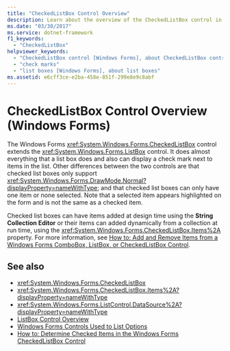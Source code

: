 ```yaml
---
title: "CheckedListBox Control Overview"
description: Learn about the overview of the CheckedListBox control in Windows Forms, which extends the ListBox control.
ms.date: "03/30/2017"
ms.service: dotnet-framework
f1_keywords: 
  - "CheckedListBox"
helpviewer_keywords: 
  - "CheckedListBox control [Windows Forms], about CheckedListBox control"
  - "check marks"
  - "list boxes [Windows Forms], about list boxes"
ms.assetid: e6cff3ce-e2ba-458e-851f-299e8e9c8abf
---
```

# CheckedListBox Control Overview (Windows Forms)

The Windows Forms <xref:System.Windows.Forms.CheckedListBox> control extends the <xref:System.Windows.Forms.ListBox> control. It does almost everything that a list box does and also can display a check mark next to items in the list. Other differences between the two controls are that checked list boxes only support <xref:System.Windows.Forms.DrawMode.Normal?displayProperty=nameWithType>; and that checked list boxes can only have one item or none selected. Note that a selected item appears highlighted on the form and is not the same as a checked item.  
  
Checked list boxes can have items added at design time using the **String Collection Editor** or their items can added dynamically from a collection at run time, using the <xref:System.Windows.Forms.CheckedListBox.Items%2A> property. For more information, see [How to: Add and Remove Items from a Windows Forms ComboBox, ListBox, or CheckedListBox Control](add-and-remove-items-from-a-wf-combobox.md).  
  
## See also

- <xref:System.Windows.Forms.CheckedListBox>
- <xref:System.Windows.Forms.CheckedListBox.Items%2A?displayProperty=nameWithType>
- <xref:System.Windows.Forms.ListControl.DataSource%2A?displayProperty=nameWithType>
- [ListBox Control Overview](listbox-control-overview-windows-forms.md)
- [Windows Forms Controls Used to List Options](windows-forms-controls-used-to-list-options.md)
- [How to: Determine Checked Items in the Windows Forms CheckedListBox Control](how-to-determine-checked-items-in-the-windows-forms-checkedlistbox-control.md)
